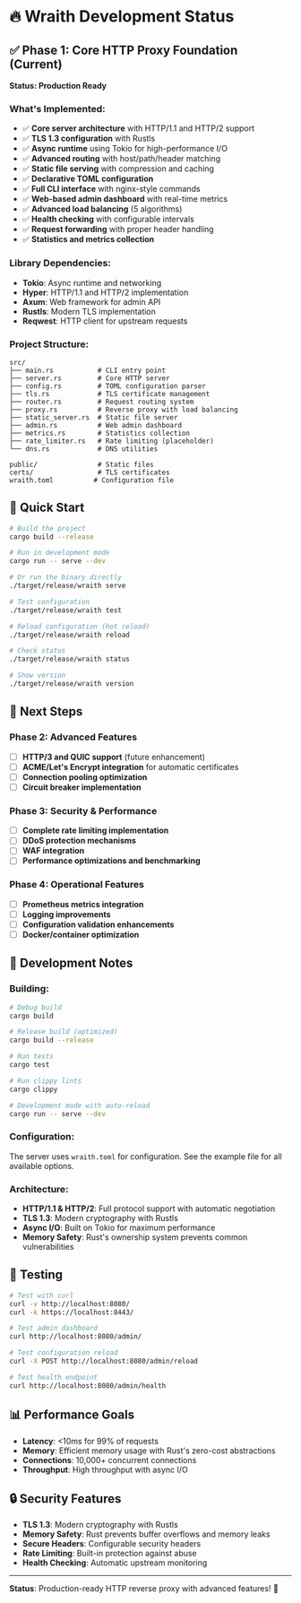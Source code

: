 # 🔥 Wraith Development Status

## ✅ Phase 1: Core HTTP Proxy Foundation (Current)

**Status: Production Ready**

### What's Implemented:
- ✅ **Core server architecture** with HTTP/1.1 and HTTP/2 support
- ✅ **TLS 1.3 configuration** with Rustls
- ✅ **Async runtime** using Tokio for high-performance I/O
- ✅ **Advanced routing** with host/path/header matching
- ✅ **Static file serving** with compression and caching
- ✅ **Declarative TOML configuration**
- ✅ **Full CLI interface** with nginx-style commands
- ✅ **Web-based admin dashboard** with real-time metrics
- ✅ **Advanced load balancing** (5 algorithms)
- ✅ **Health checking** with configurable intervals
- ✅ **Request forwarding** with proper header handling
- ✅ **Statistics and metrics collection**

### Library Dependencies:
- **Tokio**: Async runtime and networking
- **Hyper**: HTTP/1.1 and HTTP/2 implementation
- **Axum**: Web framework for admin API
- **Rustls**: Modern TLS implementation
- **Reqwest**: HTTP client for upstream requests

### Project Structure:
```
src/
├── main.rs           # CLI entry point
├── server.rs         # Core HTTP server
├── config.rs         # TOML configuration parser
├── tls.rs            # TLS certificate management
├── router.rs         # Request routing system
├── proxy.rs          # Reverse proxy with load balancing
├── static_server.rs  # Static file server
├── admin.rs          # Web admin dashboard
├── metrics.rs        # Statistics collection
├── rate_limiter.rs   # Rate limiting (placeholder)
└── dns.rs            # DNS utilities

public/               # Static files
certs/                # TLS certificates
wraith.toml          # Configuration file
```

## 🚀 Quick Start

```bash
# Build the project
cargo build --release

# Run in development mode
cargo run -- serve --dev

# Or run the binary directly
./target/release/wraith serve

# Test configuration
./target/release/wraith test

# Reload configuration (hot reload)
./target/release/wraith reload

# Check status
./target/release/wraith status

# Show version
./target/release/wraith version
```

## 🎯 Next Steps

### Phase 2: Advanced Features
- [ ] **HTTP/3 and QUIC support** (future enhancement)
- [ ] **ACME/Let's Encrypt integration** for automatic certificates
- [ ] **Connection pooling optimization**
- [ ] **Circuit breaker implementation**

### Phase 3: Security & Performance
- [ ] **Complete rate limiting implementation**
- [ ] **DDoS protection mechanisms**
- [ ] **WAF integration**
- [ ] **Performance optimizations and benchmarking**

### Phase 4: Operational Features
- [ ] **Prometheus metrics integration**
- [ ] **Logging improvements**
- [ ] **Configuration validation enhancements**
- [ ] **Docker/container optimization**

## 🔧 Development Notes

### Building:
```bash
# Debug build
cargo build

# Release build (optimized)
cargo build --release

# Run tests
cargo test

# Run clippy lints
cargo clippy

# Development mode with auto-reload
cargo run -- serve --dev
```

### Configuration:
The server uses `wraith.toml` for configuration. See the example file for all available options.

### Architecture:
- **HTTP/1.1 & HTTP/2**: Full protocol support with automatic negotiation
- **TLS 1.3**: Modern cryptography with Rustls
- **Async I/O**: Built on Tokio for maximum performance
- **Memory Safety**: Rust's ownership system prevents common vulnerabilities

## 🧪 Testing

```bash
# Test with curl
curl -v http://localhost:8080/
curl -k https://localhost:8443/

# Test admin dashboard
curl http://localhost:8080/admin/

# Test configuration reload
curl -X POST http://localhost:8080/admin/reload

# Test health endpoint
curl http://localhost:8080/admin/health
```

## 📊 Performance Goals

- **Latency**: <10ms for 99% of requests
- **Memory**: Efficient memory usage with Rust's zero-cost abstractions
- **Connections**: 10,000+ concurrent connections
- **Throughput**: High throughput with async I/O

## 🔒 Security Features

- **TLS 1.3**: Modern cryptography with Rustls
- **Memory Safety**: Rust prevents buffer overflows and memory leaks
- **Secure Headers**: Configurable security headers
- **Rate Limiting**: Built-in protection against abuse
- **Health Checking**: Automatic upstream monitoring

---

**Status**: Production-ready HTTP reverse proxy with advanced features! 🚀
